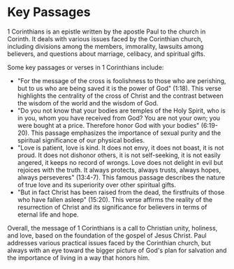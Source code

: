 # Key Passages

1 Corinthians is an epistle written by the apostle Paul to the church in Corinth. It deals with various issues faced by the Corinthian church, including divisions among the members, immorality, lawsuits among believers, and questions about marriage, celibacy, and spiritual gifts.

Some key passages or verses in 1 Corinthians include:

- "For the message of the cross is foolishness to those who are perishing, but to us who are being saved it is the power of God" (1:18). This verse highlights the centrality of the cross of Christ and the contrast between the wisdom of the world and the wisdom of God.
- "Do you not know that your bodies are temples of the Holy Spirit, who is in you, whom you have received from God? You are not your own; you were bought at a price. Therefore honor God with your bodies" (6:19-20). This passage emphasizes the importance of sexual purity and the spiritual significance of our physical bodies.
- "Love is patient, love is kind. It does not envy, it does not boast, it is not proud. It does not dishonor others, it is not self-seeking, it is not easily angered, it keeps no record of wrongs. Love does not delight in evil but rejoices with the truth. It always protects, always trusts, always hopes, always perseveres" (13:4-7). This famous passage describes the nature of true love and its superiority over other spiritual gifts.
- "But in fact Christ has been raised from the dead, the firstfruits of those who have fallen asleep" (15:20). This verse affirms the reality of the resurrection of Christ and its significance for believers in terms of eternal life and hope.

Overall, the message of 1 Corinthians is a call to Christian unity, holiness, and love, based on the foundation of the gospel of Jesus Christ. Paul addresses various practical issues faced by the Corinthian church, but always with an eye toward the bigger picture of God's plan for salvation and the importance of living in a way that honors him.

